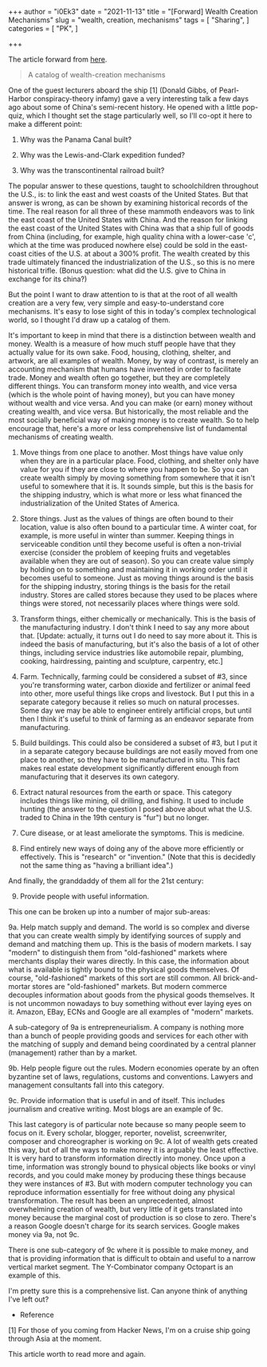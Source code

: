 +++
author = "i0Ek3"
date = "2021-11-13"
title = "[Forward] Wealth Creation Mechanisms"
slug = "wealth, creation, mechanisms"
tags = [
    "Sharing",
]
categories = [
    "PK",
]

+++


The article forward from [here](https://blog.rongarret.info/2009/10/catalog-of-wealth-creation-mechanisms.html).

> A catalog of wealth-creation mechanisms

One of the guest lecturers aboard the ship [1] (Donald Gibbs, of Pearl-Harbor conspiracy-theory infamy) gave a very interesting talk a few days ago about some of China's semi-recent history. He opened with a little pop-quiz, which I thought set the stage particularly well, so I'll co-opt it here to make a different point:

1. Why was the Panama Canal built?

2. Why was the Lewis-and-Clark expedition funded?

3. Why was the transcontinental railroad built?

The popular answer to these questions, taught to schoolchildren throughout the U.S., is: to link the east and west coasts of the United States. But that answer is wrong, as can be shown by examining historical records of the time. The real reason for all three of these mammoth endeavors was to link the east coast of the United States with China. And the reason for linking the east coast of the United States with China was that a ship full of goods from China (including, for example, high quality china with a lower-case 'c', which at the time was produced nowhere else) could be sold in the east-coast cities of the U.S. at about a 300% profit. The wealth created by this trade ultimately financed the industrialization of the U.S., so this is no mere historical trifle. (Bonus question: what did the U.S. give to China in exchange for its china?)

But the point I want to draw attention to is that at the root of all wealth creation are a very few, very simple and easy-to-understand core mechanisms. It's easy to lose sight of this in today's complex technological world, so I thought I'd draw up a catalog of them.

It's important to keep in mind that there is a distinction between wealth and money. Wealth is a measure of how much stuff people have that they actually value for its own sake. Food, housing, clothing, shelter, and artwork, are all examples of wealth. Money, by way of contrast, is merely an accounting mechanism that humans have invented in order to facilitate trade. Money and wealth often go together, but they are completely different things. You can transform money into wealth, and vice versa (which is the whole point of having money), but you can have money without wealth and vice versa. And you can make (or earn) money without creating wealth, and vice versa. But historically, the most reliable and the most socially beneficial way of making money is to create wealth. So to help encourage that, here's a more or less comprehensive list of fundamental mechanisms of creating wealth.

1. Move things from one place to another. Most things have value only when they are in a particular place. Food, clothing, and shelter only have value for you if they are close to where you happen to be. So you can create wealth simply by moving something from somewhere that it isn't useful to somewhere that it is. It sounds simple, but this is the basis for the shipping industry, which is what more or less what financed the industrialization of the United States of America.

2. Store things. Just as the values of things are often bound to their location, value is also often bound to a particular time. A winter coat, for example, is more useful in winter than summer. Keeping things in serviceable condition until they become useful is often a non-trivial exercise (consider the problem of keeping fruits and vegetables available when they are out of season). So you can create value simply by holding on to something and maintaining it in working order until it becomes useful to someone. Just as moving things around is the basis for the shipping industry, storing things is the basis for the retail industry. Stores are called stores because they used to be places where things were stored, not necessarily places where things were sold.

3. Transform things, either chemically or mechanically. This is the basis of the manufacturing industry. I don't think I need to say any more about that. [Update: actually, it turns out I do need to say more about it. This is indeed the basis of manufacturing, but it's also the basis of a lot of other things, including service industries like automobile repair, plumbing, cooking, hairdressing, painting and sculpture, carpentry, etc.]

4. Farm. Technically, farming could be considered a subset of #3, since you're transforming water, carbon dioxide and fertilizer or animal feed into other, more useful things like crops and livestock. But I put this in a separate category because it relies so much on natural processes. Some day we may be able to engineer entirely artificial crops, but until then I think it's useful to think of farming as an endeavor separate from manufacturing.

5. Build buildings. This could also be considered a subset of #3, but I put it in a separate category because buildings are not easily moved from one place to another, so they have to be manufactured in situ. This fact makes real estate development significantly different enough from manufacturing that it deserves its own category.

6. Extract natural resources from the earth or space. This category includes things like mining, oil drilling, and fishing. It used to include hunting (the answer to the question I posed above about what the U.S. traded to China in the 19th century is "fur") but no longer.

7. Cure disease, or at least ameliorate the symptoms. This is medicine.

8. Find entirely new ways of doing any of the above more efficiently or effectively. This is "research" or "invention." (Note that this is decidedly not the same thing as "having a brilliant idea".)

And finally, the granddaddy of them all for the 21st century:

9. Provide people with useful information.

This one can be broken up into a number of major sub-areas:

9a. Help match supply and demand. The world is so complex and diverse that you can create wealth simply by identifying sources of supply and demand and matching them up. This is the basis of modern markets. I say "modern" to distinguish them from "old-fashioned" markets where merchants display their wares directly. In this case, the information about what is available is tightly bound to the physical goods themselves. Of course, "old-fashioned" markets of this sort are still common. All brick-and-mortar stores are "old-fashioned" markets. But modern commerce decouples information about goods from the physical goods themselves. It is not uncommon nowadays to buy something without ever laying eyes on it. Amazon, EBay, ECNs and Google are all examples of "modern" markets.

A sub-category of 9a is entrepreneurialism. A company is nothing more than a bunch of people providing goods and services for each other with the matching of supply and demand being coordinated by a central planner (management) rather than by a market.

9b. Help people figure out the rules. Modern economies operate by an often byzantine set of laws, regulations, customs and conventions. Lawyers and management consultants fall into this category.

9c. Provide information that is useful in and of itself. This includes journalism and creative writing. Most blogs are an example of 9c.

This last category is of particular note because so many people seem to focus on it. Every scholar, blogger, reporter, novelist, screenwriter, composer and choreographer is working on 9c. A lot of wealth gets created this way, but of all the ways to make money it is arguably the least effective. It is very hard to transform information directly into money. Once upon a time, information was strongly bound to physical objects like books or vinyl records, and you could make money by producing these things because they were instances of #3. But with modern computer technology you can reproduce information essentially for free without doing any physical transformation. The result has been an unprecedented, almost overwhelming creation of wealth, but very little of it gets translated into money because the marginal cost of production is so close to zero. There's a reason Google doesn't charge for its search services. Google makes money via 9a, not 9c.

There is one sub-category of 9c where it is possible to make money, and that is providing information that is difficult to obtain and useful to a narrow vertical market segment. The Y-Combinator company Octopart is an example of this.

I'm pretty sure this is a comprehensive list. Can anyone think of anything I've left out?



- Reference

[1] For those of you coming from Hacker News, I'm on a cruise ship going through Asia at the moment.




This article worth to read more and again.
